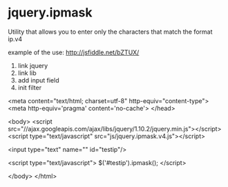 jquery.ipmask
=============

Utility that allows you to enter only the characters that match the format ip.v4

example of the use: http://jsfiddle.net/bZTUX/

1. link jquery
2. link lib
3. add input field
4. init filter


&lt;meta content=&quot;text/html; charset=utf-8&quot; http-equiv=&quot;content-type&quot;&gt;
&lt;meta http-equiv=&#039;pragma&#039; content=&#039;no-cache&#039;&gt;
&lt;/head&gt;

&lt;body&gt;
&lt;script src=&quot;//ajax.googleapis.com/ajax/libs/jquery/1.10.2/jquery.min.js&quot;&gt;&lt;/script&gt;
&lt;script type=&quot;text/javascript&quot; src=&quot;js/jquery.ipmask.v4.js&quot;&gt;&lt;/script&gt;

&lt;input type=&quot;text&quot; name=&quot;&quot; id=&quot;testip&quot;/&gt;

&lt;script type=&quot;text/javascript&quot;&gt;
    $(&#039;#testip&#039;).ipmask();
&lt;/script&gt;

&lt;/body&gt;
&lt;/html&gt;


